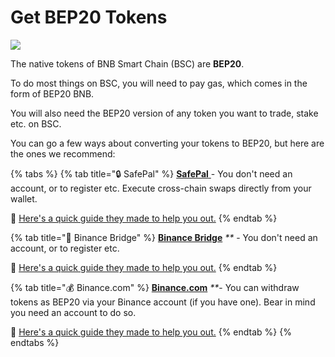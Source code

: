 # Get BEP20 Tokens

![](../.gitbook/assets/how-to-get-bep20-tokens-header.png)

The native tokens of BNB Smart Chain (BSC) are **BEP20**.

To do most things on BSC, you will need to pay gas, which comes in the form of BEP20 BNB.

You will also need the BEP20 version of any token you want to trade, stake etc. on BSC.

You can go a few ways about converting your tokens to BEP20, but here are the ones we recommend:

{% tabs %}
{% tab title="🔒 SafePal" %}
[**SafePal** ](https://safepal.io/download)- You don't need an account, or to register etc. Execute cross-chain swaps directly from your wallet.

📖 [Here's a quick guide they made to help you out.](https://docs.safepal.io/safepal-app/cross-chain-swap-tutorial)
{% endtab %}

{% tab title="🌉 Binance Bridge" %}
[**Binance Bridge**](https://www.binance.org/en/bridge) _\*\*_ - You don't need an account, or to register etc.

📖 [Here's a quick guide they made to help you out.](https://docs.binance.org/smart-chain/guides/bridge-v2.html)
{% endtab %}

{% tab title="💰 Binance.com" %}
[**Binance.com**](https://github.com/PlexSwap/plexswap-document/tree/255db0c7af28df2f9c1209daa5cdbd774490a666/get-started/www.binance.com) _\*\*_- You can withdraw tokens as BEP20 via your Binance account (if you have one). Bear in mind you need an account to do so.

📖 [Here's a quick guide they made to help you out.](https://www.binance.com/en/support/faq/85a1c394ac1d489fb0bfac0ef2fceafd)
{% endtab %}
{% endtabs %}
